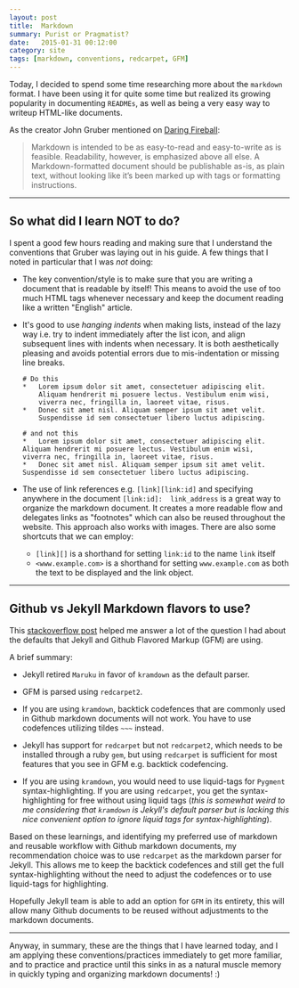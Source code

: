 ```yaml
---
layout: post
title:  Markdown
summary: Purist or Pragmatist?
date:   2015-01-31 00:12:00
category: site
tags: [markdown, conventions, redcarpet, GFM]
---
```


Today, I decided to spend some time researching more about the `markdown` format.  I have been using it for quite 
some time but realized its growing popularity in documenting `READMEs`, as well as being a very easy way to
writeup HTML-like documents.

As the creator John Gruber mentioned on [Daring Fireball][]:

>   Markdown is intended to be as easy-to-read and easy-to-write as is feasible.
>   Readability, however, is emphasized above all else.
>   A Markdown-formatted document should be publishable as-is, as plain text,
>   without looking like it’s been marked up with tags or formatting instructions.

------

## So what did I learn NOT to do?
I spent a good few hours reading and making sure that I understand the conventions that Gruber was laying out in his 
guide.  A few things that I noted in particular that I was *not* doing:

-   The key convention/style is to make sure that you are writing a document that is readable by itself!  This means
    to avoid the use of too much HTML tags whenever necessary and keep the document reading like a written "English" 
    article.
    
-   It's good to use *hanging indents* when making lists, instead of the lazy way i.e. try to indent immediately 
    after the list icon, and align subsequent lines with indents when necessary.  It is both aesthetically pleasing 
    and avoids potential errors due to mis-indentation or missing line breaks.
    
    ```
    # Do this
    *   Lorem ipsum dolor sit amet, consectetuer adipiscing elit.
        Aliquam hendrerit mi posuere lectus. Vestibulum enim wisi,
        viverra nec, fringilla in, laoreet vitae, risus.
    *   Donec sit amet nisl. Aliquam semper ipsum sit amet velit.
        Suspendisse id sem consectetuer libero luctus adipiscing.
      
    # and not this
    *   Lorem ipsum dolor sit amet, consectetuer adipiscing elit.
    Aliquam hendrerit mi posuere lectus. Vestibulum enim wisi,
    viverra nec, fringilla in, laoreet vitae, risus.
    *   Donec sit amet nisl. Aliquam semper ipsum sit amet velit.
    Suspendisse id sem consectetuer libero luctus adipiscing.
    ````

-   The use of link references e.g. `[link][link:id]` and specifying anywhere in the document `[link:id]: 
    link_address` is a great way to organize the markdown document.  It creates a more readable flow and delegates 
    links as "footnotes" which can also be reused throughout the website.  This approach also works with images. 
    There are also some shortcuts that we can employ:
    -   `[link][]` is a shorthand for setting `link:id` to the name `link` itself
    -   `<www.example.com>` is a shorthand for setting `www.example.com` as both the text to be displayed and the link 
        object.

------

## Github vs Jekyll Markdown flavors to use?
This [stackoverflow post] helped me answer a lot of the question I had about the defaults that Jekyll and Github 
Flavored Markup (GFM) are using.

A brief summary:
-   Jekyll retired `Maruku` in favor of `kramdown` as the default parser.

-   GFM is parsed using `redcarpet2`.

-   If you are using `kramdown`, backtick codefences that are commonly used in Github markdown documents will not 
    work.  You have to use codefences utilizing tildes `~~~` instead.

-   Jekyll has support for `redcarpet` but not `redcarpet2`, which needs to be installed through a ruby `gem`, but
    using `redcarpet` is sufficient for most features that you see in GFM e.g. backtick codefencing.
    
-   If you are using `kramdown`, you would need to use liquid-tags for `Pygment` syntax-highlighting.  If you are using
    `redcarpet`, you get the syntax-highlighting for free without using liquid tags (*this is somewhat weird to me 
    considering that `kramdown` is Jekyll's default parser but is lacking this nice convenient option to ignore 
    liquid tags for syntax-highlighting*).

Based on these learnings, and identifying my preferred use of markdown and reusable workflow with Github markdown 
documents, my recommendation choice was to use `redcarpet` as the markdown parser for Jekyll.  This allows me to keep
the backtick codefences and still get the full syntax-highlighting without the need to adjust the codefences or to 
use liquid-tags for highlighting.

Hopefully Jekyll team is able to add an option for `GFM` in its entirety, this will allow many Github documents to be
reused without adjustments to the markdown documents.

------

Anyway, in summary, these are the things that I have learned today, and I am applying these conventions/practices 
immediately to get more familiar, and to practice and practice until this sinks in as a natural muscle memory
in quickly typing and organizing markdown documents! :)

<!-- links -->
[daring fireball]: http://daringfireball.net/projects/markdown/syntax#philosophy
[stackoverflow post]: http://stackoverflow.com/questions/13464590/github-flavored-markdown-and-pygments-highlighting-in-jekyll/13614020#13614020
